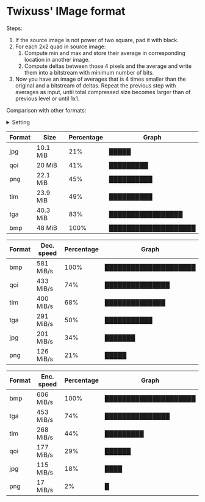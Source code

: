 # Twixuss' IMage format

Steps:
1. If the source image is not power of two square, pad it with black.
2. For each 2x2 quad in source image:
   1. Compute min and max and store their average in corresponding location in another image.
   2. Compute deltas between those 4 pixels and the average and write them into a bitstream with minimum number of bits.
3. Now you have an image of averages that is 4 times smaller than the original and a bitstream of deltas. Repeat the previous step with averages as input, until total compressed size becomes larger than of previous level or until 1x1.

Comparison with other formats:
<details>
<summary>Setting</summary>

* 4k image
* no IO
* 1 warmup
* average of 8 runs
* AVX2
* 12 threads
</details>

Format|Size|Percentage|Graph
-|-|-|-
jpg|10.1 MiB|21%|█████
qoi|20 MiB|41%|█████████
png|22.1 MiB|45%|██████████
tim|23.9 MiB|49%|██████████
tga|40.3 MiB|83%|█████████████████
bmp|48 MiB|100%|████████████████████

Format|Dec. speed|Percentage|Graph
-|-|-|-
bmp|581 MiB/s|100%|█████████████████████
qoi|433 MiB/s|74%|███████████████
tim|400 MiB/s|68%|██████████████
tga|291 MiB/s|50%|███████████
jpg|201 MiB/s|34%|███████
png|126 MiB/s|21%|█████

Format|Enc. speed|Percentage|Graph
-|-|-|-
bmp|606 MiB/s|100%|█████████████████████
tga|453 MiB/s|74%|███████████████
tim|268 MiB/s|44%|█████████
qoi|177 MiB/s|29%|██████
jpg|115 MiB/s|18%|████
png|17 MiB/s|2%|█